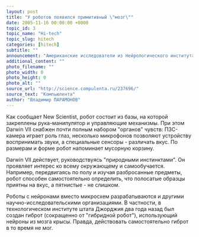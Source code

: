 ```yaml
---
layout: post
title: "У роботов появился примитивный \"мозг\""
date: 2005-11-16 00:00:00 +0000
topic_id: 3
topic_name: "Hi-tech"
topic_slug: hitech
categories: [hitech]
subtitle: ""
announcement: "Американские исследователи из Нейрологического института в Ла-Джолле (Калифорния) создали необычного робота, получившего название Darwin VII. Эта \"машина\" управляется не программным обеспечением, а примерно двадцатью тысячами нейронов."
additional_content: ""
photo_filename: ""
photo_width: 0
photo_height: 0
photo_alt: ""
source_url: "http://science.compulenta.ru/237696/"
source_text: "Компьюлента"
author: "Владимир ПАРАМОНОВ"
---
```

Как сообщает New Scientist, робот состоит из базы, на которой закреплены рука-манипулятор и управляющие механизмы. При этом Darwin VII снабжен почти полным набором "органов" чувств: ПЗС-камера играет роль глаз, несколько микрофонов позволяют устройству воспринимать звуки, а специальные сенсоры - различать вкус. По размерам и форме робот напоминает мусорную корзину.

Darwin VII действует, руководствуясь "природными инстинктами". Он проявляет интерес ко всему окружающему и самообучается. Например, передвигаясь по полу и изучая разбросанные предметы, робот способен самостоятельно определить, что полосатые образцы приятны на вкус, а пятнистые - не слишком.

Роботы с нейронами вместо микросхем разрабатываются и другими научно-исследовательскими организациями. В частности, в технологическом институте штата Джорджия два года назад был создан гиброт (сокращенно от "гибридной робот"), использующий нейроны из мозга крысы. Правда, действовать самостоятельно гиброт в то время не мог.
